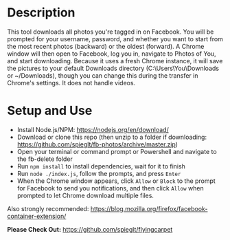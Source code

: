 # Description

This tool downloads all photos you're tagged in on Facebook. You will be prompted for your username, password, and whether you want to start from the most recent photos (backward) or the oldest (forward). A Chrome window will then open to Facebook, log you in, navigate to Photos of You, and start downloading. Because it uses a fresh Chrome instance, it will save the pictures to your default Downloads directory (C:\Users\You\Downloads or ~/Downloads), though you can change this during the transfer in Chrome's settings. It does not handle videos.

# Setup and Use

- Install Node.js/NPM: https://nodejs.org/en/download/
- Download or clone this repo (then unzip to a folder if downloading: https://github.com/spieglt/fb-photos/archive/master.zip)
- Open your terminal or command prompt or Powershell and navigate to the fb-delete folder
- Run `npm install` to install dependencies, wait for it to finish
- Run `node ./index.js`, follow the prompts, and press `Enter`
- When the Chrome window appears, click `Allow` or `Block` to the prompt for Facebook to send you notifications, and then click `Allow` when prompted to let Chrome download multiple files.

Also strongly recommended: https://blog.mozilla.org/firefox/facebook-container-extension/

**Please Check Out:** 
https://github.com/spieglt/flyingcarpet
